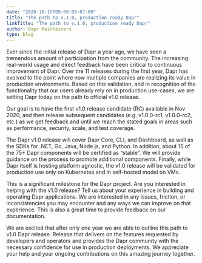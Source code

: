 ```yaml
---
date: "2020-10-15T09:00:00-07:00"
title: "The path to v.1.0, production ready Dapr"
linkTitle: "The path to v.1.0, production ready Dapr"
author: Dapr Maintainers
type: blog
---
```


Ever since the initial release of Dapr a year ago, we have seen a tremendous amount of participation from the community. The increasing real-world usage and direct feedback have been critical to continuous improvement of Dapr. Over the 11 releases during the first year, Dapr has evolved to the point where now multiple companies are realizing its value in production environments. Based on this validation, and in recognition of the functionality that our users already rely on in production use-cases, we are setting Dapr today on the path to official v1.0 release.

Our goal is to have the first v1.0 release candidate (RC) available in Nov 2020, and then release subsequent candidates (e.g. v1.0.0-rc1, v1.0.0-rc2, etc.) as we get feedback and until we reach the stated goals in areas such as performance, security, scale, and test coverage.

The Dapr v1.0 release will cover Dapr Core, CLI, and Dashboard, as well as the SDKs for .NET, Go, Java, Node.js, and Python. In addition, about 15 of the 75+ Dapr components will be certified as “stable”. We will provide guidance on the process to promote additional components. Finally, while Dapr itself is hosting platform agnostic, the v1.0 release will be validated for production use only on Kubernetes and in self-hosted model on VMs.

This is a significant milestone for the Dapr project. Are you interested in helping with the v1.0 release? Tell us about your experience in building and operating Dapr applications. We are interested in any issues, friction, or inconsistencies you may encounter and any ways we can improve on that experience. This is also a great time to provide feedback on our documentation.

We are excited that after only one year we are able to outline this path to v1.0 Dapr release. Release that delivers on the features requested by developers and operators and provides the Dapr community with the necessary confidence for use in production deployments. We appreciate your help and your ongoing contributions on this amazing journey together.
